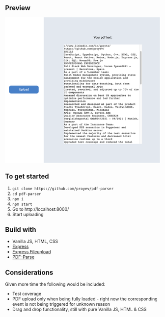 ## Preview

<p align="center">
    <img src="example.png">
</p>

## To get started

1. `git clone https://github.com/proyev/pdf-parser`
2. `cd pdf-parser`
3. `npm i`
4. `npm start`
5. Go to http://localhost:8000/
6. Start uploading


## Build with

* Vanilla JS, HTML, CSS
* [Express](https://expressjs.com/)
* [Express Fileupload](https://www.npmjs.com/package/express-fileupload)
* [PDF-Parse](https://www.npmjs.com/package/pdf-parse)


## Considerations


Given more time the following would be included:

- Test coverage
- PDF upload only when being fully loaded - right now the corresponding event is not being triggered for unknown reason
- Drag and drop functionality, still with pure Vanilla JS, HTML & CSS
